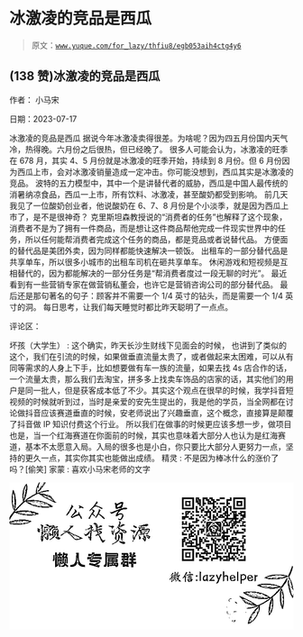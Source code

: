 # 冰激凌的竞品是西瓜

> 原文：[`www.yuque.com/for_lazy/thfiu8/egb053aih4ctg4y6`](https://www.yuque.com/for_lazy/thfiu8/egb053aih4ctg4y6)



## (138 赞)冰激凌的竞品是西瓜 

作者： 小马宋 

日期：2023-07-17 

冰激凌的竞品是西瓜 据说今年冰激凌卖得很差。为啥呢？因为四五月份国内天气冷，热得晚。六月份之后很热，但已经晚了。 很多人可能会认为，冰激凌的旺季在 678 月，其实 4、5 月份就是冰激凌的旺季开始，持续到 8 月份。但 6 月份因为西瓜上市，会对冰激凌销量造成一定冲击。你可能没想到，西瓜其实是冰激凌的竞品。 波特的五力模型中，其中一个是讲替代者的威胁，西瓜是中国人最传统的消暑纳凉食品，西瓜一上市，所有饮料、冰激凌，甚至酸奶都受到影响。 前几天我见了一位酸奶创业者，他说酸奶在 6、7、8 月份是个小淡季，就是因为西瓜上市了，是不是很神奇？ 克里斯坦森教授说的“消费者的任务”也解释了这个现象，消费者不是为了拥有一件商品，而是想让这件商品帮他完成一件现实世界中的任务，所以任何能帮消费者完成这个任务的商品，都是竞品或者说替代品。 方便面的替代品是美团外卖，因为同样都能快速解决一顿饭。 出租车的一部分替代品是共享单车，所以很多小城市的出租车司机在砸共享单车。 休闲游戏和短视频是互相替代的，因为都能解决的一部分任务是“帮消费者度过一段无聊的时光”。 最近看到有一些营销专家在做营销私董会，也许它是营销咨询公司的部分替代品。 最后还是那句著名的句子：顾客并不需要一个 1/4 英寸的钻头，而是需要一个 1/4 英寸的洞。 每日思考，让我们每天睡觉时都比昨天聪明了一点点。 

评论区： 

坏孩（大学生） : 这个确实，昨天长沙生财线下见面会的时候， 也讲到了类似的这个，我们在引流的时候，如果做垂直流量太贵了，或者做起来太困难，可以从有同等需求的人身上下手，比如想要做有车一族的流量，如果去找 4s 店合作的话，一个流量太贵，那么我们去淘宝，拼多多上找卖车饰品的店家的话，其实他们的用户是同一批人，但是获客成本低了不少。其实这个观点在很早的时候，我学抖音短视频的时候就听到过，当时是亲爱的安先生提出的，我是他的学员，当全网都在讨论做抖音应该赛道垂直的时候，安老师说出了兴趣垂直，这个概念，直接算是颠覆了抖音做 IP 知识付费这个行业。 所以我们在做事的时候更应该多想一步，做项目也是，当一个红海赛道在你面前的时候，其实也意味着大部分人也认为是红海赛道，基本不太愿意入局。入局的很多也是小白，你只要比大部分人更努力一点，坚持的更久一点，其实你其实也能做出成绩。 精灵 : 不是因为棒冰什么的涨价了吗？[偷笑] 家蒙 : 喜欢小马宋老师的文字 

![](img/894d30a529e7c37bcd3392323c99941c.png)  